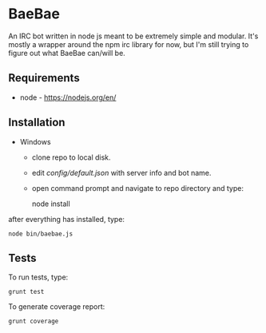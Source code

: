 # BaeBae

An IRC bot written in node js meant to be extremely simple and modular. It's
mostly a wrapper around the npm irc library for now, but I'm still trying to
figure out what BaeBae can/will be.

## Requirements

* node - https://nodejs.org/en/

## Installation

* Windows
  * clone repo to local disk.
  * edit *config/default.json* with server info and bot name.
  * open command prompt and navigate to repo directory and type:



    node install


after everything has installed, type:


    node bin/baebae.js

## Tests
To run tests, type:

    grunt test

To generate coverage report:

    grunt coverage
